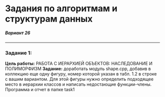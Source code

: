 # Задания по алгоритмам и структурам данных

##### Вариант 26

---

### Задание 1:

**Цель работы:** РАБОТА С ИЕРАРХИЕЙ ОБЪЕКТОВ:
НАСЛЕДОВАНИЕ И ПОЛИМОРФИЗМ
**Задание:** доработать модуль shape.cpp, добавив в коллекцию еще одну
фигуру, номер которой указан в табл. 1.2 в строке с вашим вариантом. Для
этой фигуры нужно определить подходящее место в иерархии классов
и написать недостающие функции-члены.
Программа и отчет в папке task1
